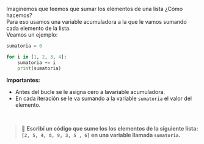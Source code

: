 Imaginemos que teemos que sumar los elementos de una lista ¿Cómo hacemos?<br>
Para eso usamos una variable acumuladora a la que le vamos sumando cada elemento de la lista.<br>
Veamos un ejemplo:

``` python
sumatoria = 0

for i in [1, 2, 3, 4]:
    sumatoria += i
    print(sumatoria)
```

**Importantes:**

* Antes del bucle se le asigna cero a lavariable acumuladora.
* En cada iteración se le va sumando a la variable `sumatoria` el valor del elemento.

<br>

> :memo: **Escribí un código que sume los los elementos de la siguiente lista: `[2, 5, 4, 8, 9, 3, 5 , 6]` en una variable llamada `sumatoria`.**
